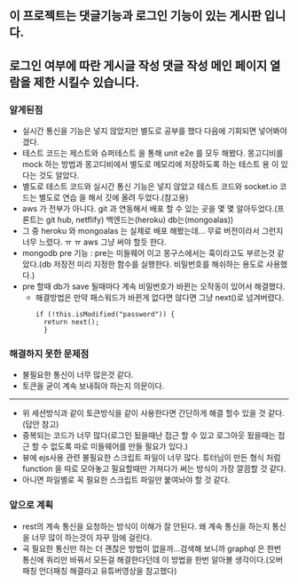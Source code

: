 ## 이 프로젝트는 댓글기능과 로그인 기능이 있는 게시판 입니다.
## 로그인 여부에 따란 게시글 작성 댓글 작성 메인 페이지 열람을 제한 시킬수 있습니다.

### 알게된점
- 실시간 통신을 기능은 넣지 않았지만 별도로 공부를 했다 다음에 기회되면 넣어봐야 겠다.
- 테스트 코드는 제스트와 슈퍼테스트 을 통해 unit e2e 를 모두 해봤다. 몽고디비를 mock 하는 방법과 몽고디비에서 별도로 메모리에 저장하도록 하는 테스트 용 이 있다는 것도 알았다.
- 별도로 테스트 코드와 실시간 통신 기능은 넣지 않았고 테스트 코드와 socket.io  코드는 별도로 연습 을 해서 깃에 올려 두었다.(참고용)
- aws 가 전부가 아니다. git 과 연동해서 배포 할 수 있는 곳을 몇 몇 알아두었다.(프론트는 git hub, netflify) 백엔드는(heroku) db는(mongoalas))
- 그 중 heroku 와 mongoalas 는 실제로 배포 해봤는데... 무료 버전이라서 그런지 너무 느렸다. ㅠ ㅠ  aws 그냥 써야 할듯 한다.
- mongodb pre 기능 : pre는 미들웨어 이고 몽구스에서는 훅이라고도 부르는것 같았다.(db 저장전 미리 지정한 함수를 실행한다. 비밀번호를 해쉬하는 용도로 사용했다.)
- pre 할때 db가 save 될때마다 계속 비밀번호가 바뀐는 오작동이 있어서 해결했다.
  - 해결방법은 만약 패스워드가 바뀐게 없다면 않다면 그냥 next()로 넘겨버렸다.
      ```
      if (!this.isModified("password")) {
        return next();
        }
      ```
### 해결하지 못한 문제점
- 불필요한 통신이 너무 많은것 같다.
- 토큰을 굳이 계속 보내줘야 하는지 의문이다.
-----
- 위 세션방식과 같이 토큰방식을 같이 사용한다면 간단하게 해결 할수 있을 것 같다.(답안 참고)
- 중복되는 코드가 너무 많다(로그인 됬을때난 접근 할 수 있고 로그아웃 됬을때는 접근 할 수 없도록 따로 미들웨어를 만들 필요가 있다.)
- 뷰에 ejs사용 관련 불필요한 스크립트 파일이 너무 많다. 튜터님이 만든 형식 처럼 function 을 따로 모아놓고 필요할때만 가져다가 써는 방식이 가장 깔끔할 것 같다.
- 아니면 파일별로 꼭 필요한 스크립트 파일만 붙여놔야 할 것 같다.

### 앞으로 계획
- rest의 계속 통신을 요청하는 방식이 이해가 잘 안된다.  왜 계속 통신을 하는지 통신을 너무 많이 하는것이 자꾸 맘에 걸린다.
- 곡 필요한 통신만 하는 더 괜찮은 방법이 없을까...검색해 보니까  graphql 은 한번 통신에 쿼리만 바꿔서 모든걸 해결한다던데 이 방법을 한번 알아볼 생각이다.(오버패칭 언더패칭 해결라고 유튜버영상을 참고했다)


